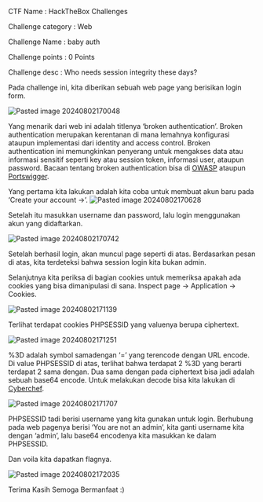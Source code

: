 CTF Name           : HackTheBox Challenges

Challenge category : Web

Challenge Name     : baby auth

Challenge points   : 0 Points

Challenge desc     : Who needs session integrity these days?

Pada challenge ini, kita diberikan sebuah web page yang berisikan login form.

![Pasted image 20240802170048](https://github.com/user-attachments/assets/9efa3527-6fdf-40dd-a76a-2924dc028df2)


Yang menarik dari web ini adalah titlenya ‘broken authentication’. Broken authentication merupakan kerentanan di mana lemahnya konfigurasi ataupun implementasi dari identity and access control. Broken authentication ini memungkinkan penyerang untuk mengakses data atau informasi sensitif seperti key atau session token, informasi user, ataupun password. Bacaan tentang broken authentication bisa di [OWASP](https://owasp.org/www-project-top-ten/2017/A2_2017-Broken_Authentication) ataupun [Portswigger](https://portswigger.net/web-security/authentication).

Yang pertama kita lakukan adalah kita coba untuk membuat akun baru pada ‘Create your account →’. 
![Pasted image 20240802170628](https://github.com/user-attachments/assets/0464a097-6c3e-4d1b-b638-2d1a890ecc49)




Setelah itu masukkan username dan password, lalu login menggunakan akun yang didaftarkan.

![Pasted image 20240802170742](https://github.com/user-attachments/assets/88481e81-6c4e-4498-b26d-23d99f9a543d)



Setelah berhasil login, akan muncul page seperti di atas. Berdasarkan pesan di atas, kita terdeteksi bahwa session login kita bukan admin. 

Selanjutnya kita periksa di bagian cookies untuk memeriksa apakah ada cookies yang bisa dimanipulasi di sana. Inspect page → Application → Cookies.


![Pasted image 20240802171139](https://github.com/user-attachments/assets/d980784c-48d5-4880-83e1-86277aadc926)



Terlihat terdapat cookies PHPSESSID yang valuenya berupa ciphertext.


![Pasted image 20240802171251](https://github.com/user-attachments/assets/212b27cf-83e4-468e-8af2-57243205452b)



%3D adalah symbol samadengan ‘=’ yang terencode dengan URL encode. Di value PHPSESSID di atas, terlihat bahwa terdapat 2 %3D yang berarti terdapat 2 sama dengan. Dua sama dengan pada ciphertext bisa jadi adalah sebuah base64 encode. Untuk melakukan decode bisa kita lakukan di [Cyberchef](https://gchq.github.io/CyberChef/#recipe=URL_Decode()From_Base64('A-Za-z0-9%2B/%3D',true,false)&oeol=CR).

![Pasted image 20240802171707](https://github.com/user-attachments/assets/0f798bbd-3674-4f89-b7e6-93ab4fdcbac0)




PHPSESSID tadi berisi username yang kita gunakan untuk login. Berhubung pada web pagenya berisi ‘You are not an admin’, kita ganti username kita dengan ‘admin’, lalu base64 encodenya kita masukkan ke dalam PHPSESSID.

Dan voila kita dapatkan flagnya.


![Pasted image 20240802172035](https://github.com/user-attachments/assets/4cc3744c-7b90-4b7e-a987-d0cdc9ef66ee)


Terima Kasih Semoga Bermanfaat :)

